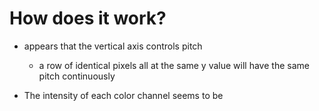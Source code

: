 # How does it work?

- appears that the vertical axis controls pitch
  - a row of identical pixels all at the same y value will have the same pitch
  continuously

- The intensity of each color channel seems to be
